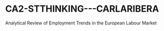 # CA2-STTHINKING---CARLARIBERA
 Analytical Review of Employment Trends in the European Labour Market
